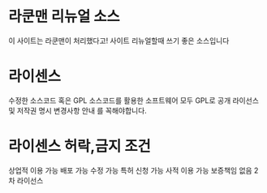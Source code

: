 # 라쿤맨 리뉴얼 소스
이 사이트는 라쿤맨이 처리했다고!
사이트 리뉴얼할때 쓰기 좋은 소스입니다

# 라이센스
수정한 소스코드 혹은 GPL 소스코드를 활용한 소프트웨어 모두 GPL로 공개
라이선스 및 저작권 명시
변경사항 안내 를 꼭해야합니다.

# 라이센스 허락,금지 조건
상업적 이용 가능
배포 가능
수정 가능
특허 신청 가능
사적 이용 가능
보증책임 없음
2차 라이선스

